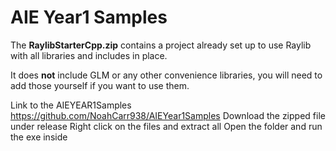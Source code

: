 # AIE Year1 Samples

The **RaylibStarterCpp.zip** contains a project already set up to use Raylib with all libraries and includes in place.

It does **not** include GLM or any other convenience libraries, you will need to add those yourself if you want to use them.

Link to the AIEYEAR1Samples
https://github.com/NoahCarr938/AIEYear1Samples
Download the zipped file under release
Right click on the files and extract all
Open the folder and run the exe inside

